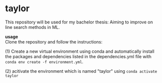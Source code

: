 # taylor
This repository will be used for my bachelor thesis: Aiming to improve on line search methods in ML.

**usage**    
Clone the repository and follow the instructions:  

    
(1) Create a new virtual environment using conda and automatically install the packages and dependencies listed in the dependencies.yml file with `conda env create -f environment.yml`.     

(2) acitivate the environment which is named "taylor" using `conda activate taylor`
